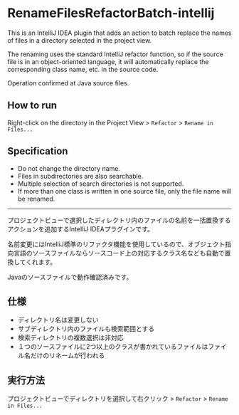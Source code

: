 # RenameFilesRefactorBatch-intellij

This is an IntelliJ IDEA plugin that adds an action to batch replace the names of files in a directory selected in the project view.

The renaming uses the standard IntelliJ refactor function, so if the source file is in an object-oriented language, it will automatically replace the corresponding class name, etc. in the source code.

Operation confirmed at Java source files.

## How to run

Right-click on the directory in the Project View > `Refactor` > `Rename in Files...`

## Specification

- Do not change the directory name.
- Files in subdirectories are also searchable.
- Multiple selection of search directories is not supported.
- If more than one class is written in one source file, only the file name will be renamed.

---

プロジェクトビューで選択したディレクトリ内のファイルの名前を一括置換するアクションを追加するIntelliJ IDEAプラグインです。

名前変更にはIntelliJ標準のリファクタ機能を使用しているので、オブジェクト指向言語のソースファイルならソースコード上の対応するクラス名なども自動で置換してくれます。

Javaのソースファイルで動作確認済みです。

## 仕様 

- ディレクトリ名は変更しない
- サブディレクトリ内のファイルも検索範囲とする
- 検索ディレクトリの複数選択は非対応
- １つのソースファイルに2つ以上のクラスが書かれているファイルはファイル名だけのリネームが行われる

## 実行方法

プロジェクトビューでディレクトリを選択して右クリック > `Refactor` > `Rename in Files...`

